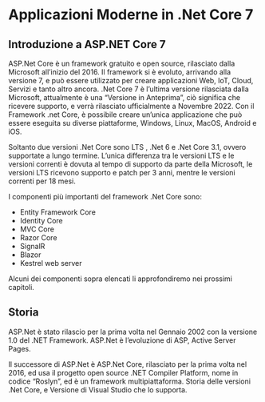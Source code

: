 # Applicazioni Moderne in .Net Core 7

## Introduzione a ASP.NET Core 7 
ASP.Net Core è un framework gratuito e open source, rilasciato dalla Microsoft all’inizio del 2016.
Il framework si è evoluto, arrivando alla versione 7, e può essere utilizzato per creare applicazioni Web, IoT, Cloud, Servizi e tanto altro ancora.
.Net Core 7 è l’ultima versione rilasciata dalla Microsoft, attualmente è una “Versione in Anteprima”, ciò significa che ricevere supporto, e verrà rilasciato ufficialmente a Novembre 2022.
Con il Framework .net Core, è possibile creare un’unica applicazione che può essere eseguita su diverse piattaforme, Windows, Linux, MacOS, Android e iOS. 

Soltanto due versioni .Net Core sono LTS , .Net 6 e .Net Core 3.1, ovvero supportate a lungo termine. L’unica differenza tra le versioni LTS e le versioni correnti è dovuta al tempo di supporto da parte della Microsoft, le versioni LTS ricevono supporto e patch per 3 anni, mentre le versioni correnti per 18 mesi.


I componenti più importanti del framework .Net Core sono:
*	Entity Framework Core
*	Identity Core
*	MVC Core
*	Razor Core
*	SignalR
*	Blazor
*	Kestrel web server

Alcuni dei componenti sopra elencati li approfondiremo nei prossimi capitoli.

## Storia
ASP.Net è stato rilascio per la prima volta nel Gennaio 2002 con la versione 1.0 del .NET Framework. ASP.Net è l’evoluzione di ASP, Active Server Pages.

Il successore di ASP.Net è ASP.Net Core, rilasciato per la prima volta nel 2016, ed usa il progetto open source .NET Compiler Platform, nome in codice “Roslyn”, ed è un framework multipiattaforma.
Storia delle versioni .Net Core, e Versione di Visual Studio che lo supporta.

